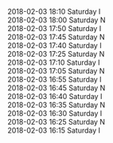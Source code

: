 2018-02-03 18:10 Saturday  I  
2018-02-03 18:00 Saturday  N  
2018-02-03 17:50 Saturday  I  
2018-02-03 17:45 Saturday  N  
2018-02-03 17:40 Saturday  I  
2018-02-03 17:25 Saturday  N  
2018-02-03 17:10 Saturday  I  
2018-02-03 17:05 Saturday  N  
2018-02-03 16:55 Saturday  I  
2018-02-03 16:45 Saturday  N  
2018-02-03 16:40 Saturday  I  
2018-02-03 16:35 Saturday  N  
2018-02-03 16:30 Saturday  I  
2018-02-03 16:25 Saturday  N  
2018-02-03 16:15 Saturday  I  
